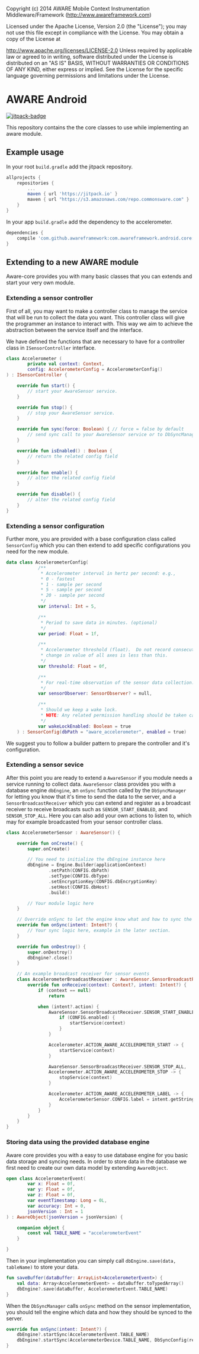 Copyright (c) 2014 AWARE Mobile Context Instrumentation Middleware/Framework (http://www.awareframework.com)

Licensed under the Apache License, Version 2.0 (the "License"); you may not use this file except in compliance with the License. You may obtain a copy of the License at

http://www.apache.org/licenses/LICENSE-2.0
Unless required by applicable law or agreed to in writing, software distributed under the License is distributed on an "AS IS" BASIS, WITHOUT WARRANTIES OR CONDITIONS OF ANY KIND, either express or implied. See the License for the specific language governing permissions and limitations under the License.

# AWARE Android

[![jitpack-badge](https://jitpack.io/v/awareframework/com.aware.android.core.svg)](https://jitpack.io/#awareframework/com.aware.android.core)

This repository contains the the core classes to use while implementing an aware module.

## Example usage

In your root `build.gradle` add the jitpack repository.

```gradle
allprojects {
    repositories {
        ...
        maven { url 'https://jitpack.io' }
        maven { url "https://s3.amazonaws.com/repo.commonsware.com" }
    }
}
```

In your app `build.gradle` add the dependency to the accelerometer.

```gradle
dependencies {
    compile 'com.github.awareframework:com.awareframework.android.core:master-SNAPSHOT'
}
```

## Extending to a new AWARE module

Aware-core provides you with many basic classes that you can extends and start your very own module.

### Extending a sensor controller

First of all, you may want to make a controller class to manage the service that will be run to
collect the data you want. This controller class will give the programmer an instance to interact
with. This way we aim to achieve the abstraction between the service itself and the interface.

We have defined the functions that are necessary to have for a controller class in `ISensorController` interface.

```kotlin
class Accelerometer (
        private val context: Context,
        config: AccelerometerConfig = AccelerometerConfig()
) : ISensorController {

    override fun start() {
        // start your AwareSensor service.
    }

    override fun stop() {
        // stop your AwareSensor service.
    }

    override fun sync(force: Boolean) { // force = false by default
        // send sync call to your AwareSensor service or to DbSyncManager directly.
    }

    override fun isEnabled() : Boolean {
        // return the related config field
    }

    override fun enable() {
        // alter the related config field
    }

    override fun disable() {
        // alter the related config field
    }
}
```

### Extending a sensor configuration

Further more, you are provided with a base configuration class called `SensorConfig` which you can then extend to add specific configurations you need for the new module.

```kotlin
data class AccelerometerConfig(
            /**
             * Accelerometer interval in hertz per second: e.g.,
             * 0 - fastest
             * 1 - sample per second
             * 5 - sample per second
             * 20 - sample per second
             */
            var interval: Int = 5,

            /**
             * Period to save data in minutes. (optional)
             */
            var period: Float = 1f,

            /**
             * Accelerometer threshold (float).  Do not record consecutive points if
             * change in value of all axes is less than this.
             */
            var threshold: Float = 0f,

            /**
             * For real-time observation of the sensor data collection.
             */
            var sensorObserver: SensorObserver? = null,

            /**
             * Should we keep a wake lock.
             * NOTE: Any related permission handling should be taken care of beforehand.
             */
            var wakeLockEnabled: Boolean = true
    ) : SensorConfig(dbPath = "aware_accelerometer", enabled = true)
```

We suggest you to follow a builder pattern to prepare the controller and it's configuration.

### Extending a sensor sevice

After this point you are ready to extend a `AwareSensor` if you module needs a service running to collect data. `AwareSensor` class provides you with a database engine `dbEngine`, an `onSync`
function called by the `DbSyncManager` for letting you know that it's time to send the data to the server, and a `SensorBroadcastReceiver` which you can extend and register as a broadcast receiver to
receive broadcasts such as `SENSOR_START_ENABLED`, and `SENSOR_STOP_ALL`. Here you can also add your
own actions to listen to, which may for example broadcasted from your sensor controller class.

```kotlin
class AccelerometerSensor : AwareSensor() {

    override fun onCreate() {
        super.onCreate()

        // You need to initialize the dbEngine instance here
        dbEngine = Engine.Builder(applicationContext)
                .setPath(CONFIG.dbPath)
                .setType(CONFIG.dbType)
                .setEncryptionKey(CONFIG.dbEncryptionKey)
                .setHost(CONFIG.dbHost)
                .build()

        // Your module logic here
    }

    // Override onSync to let the engine know what and how to sync the data to the server.
    override fun onSync(intent: Intent?) {
        // Your sync logic here, example in the later section.
    }

    override fun onDestroy() {
        super.onDestroy()
        dbEngine?.close()
    }

    // An example broadcast receiver for sensor events
    class AccelerometerBroadcastReceiver : AwareSensor.SensorBroadcastReceiver() {
        override fun onReceive(context: Context?, intent: Intent?) {
            if (context == null)
                return

            when (intent?.action) {
                AwareSensor.SensorBroadcastReceiver.SENSOR_START_ENABLED -> {
                    if (CONFIG.enabled) {
                        startService(context)
                    }
                }

                Accelerometer.ACTION_AWARE_ACCELEROMETER_START -> {
                    startService(context)
                }

                AwareSensor.SensorBroadcastReceiver.SENSOR_STOP_ALL,
                Accelerometer.ACTION_AWARE_ACCELEROMETER_STOP -> {
                    stopService(context)
                }

                Accelerometer.ACTION_AWARE_ACCELEROMETER_LABEL -> {
                    AccelerometerSensor.CONFIG.label = intent.getStringExtra(Accelerometer.ACTION_AWARE_ACCELEROMETER_LABEL)
                }
            }
        }
    }
}
```

### Storing data using the provided database engine

Aware core provides you with a easy to use database engine for you basic data storage
and syncing needs. In order to store data in the database we first need to create our
own data model by extending `AwareObject`.

```kotlin
open class AccelerometerEvent(
        var x: Float = 0f,
        var y: Float = 0f,
        var z: Float = 0f,
        var eventTimestamp: Long = 0L,
        var accuracy: Int = 0,
        jsonVersion : Int = 1
) : AwareObject(jsonVersion = jsonVersion) {

    companion object {
        const val TABLE_NAME = "accelerometerEvent"
    }

}
```

Then in your implementation you can simply call `dbEngine.save(data, tableName)`
to store your data.

```kotlin
fun saveBuffer(dataBuffer: ArrayList<AccelerometerEvent>) {
    val data: Array<AccelerometerEvent> = dataBuffer.toTypedArray()
    dbEngine?.save(dataBuffer, AccelerometerEvent.TABLE_NAME)
}
``` 

When the `DbSyncManager` calls `onSync` method on the sensor implementation, you
should tell the engine which data and how they should be synced to the server.

```kotlin
override fun onSync(intent: Intent?) {
    dbEngine?.startSync(AccelerometerEvent.TABLE_NAME)
    dbEngine?.startSync(AccelerometerDevice.TABLE_NAME, DbSyncConfig(removeAfterSync = false))
}
```
